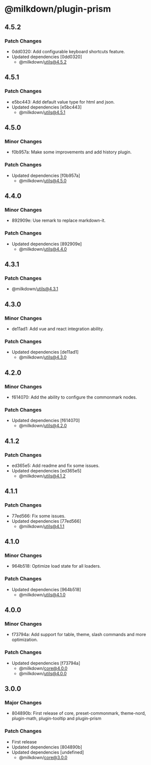 # @milkdown/plugin-prism

## 4.5.2

### Patch Changes

-   0dd0320: Add configurable keyboard shortcuts feature.
-   Updated dependencies [0dd0320]
    -   @milkdown/utils@4.5.2

## 4.5.1

### Patch Changes

-   e5bc443: Add default value type for html and json.
-   Updated dependencies [e5bc443]
    -   @milkdown/utils@4.5.1

## 4.5.0

### Minor Changes

-   f0b957a: Make some improvements and add history plugin.

### Patch Changes

-   Updated dependencies [f0b957a]
    -   @milkdown/utils@4.5.0

## 4.4.0

### Minor Changes

-   892909e: Use remark to replace markdown-it.

### Patch Changes

-   Updated dependencies [892909e]
    -   @milkdown/utils@4.4.0

## 4.3.1

### Patch Changes

-   @milkdown/utils@4.3.1

## 4.3.0

### Minor Changes

-   de11ad1: Add vue and react integration ability.

### Patch Changes

-   Updated dependencies [de11ad1]
    -   @milkdown/utils@4.3.0

## 4.2.0

### Minor Changes

-   f614070: Add the ability to configure the commonmark nodes.

### Patch Changes

-   Updated dependencies [f614070]
    -   @milkdown/utils@4.2.0

## 4.1.2

### Patch Changes

-   ed365e5: Add readme and fix some issues.
-   Updated dependencies [ed365e5]
    -   @milkdown/utils@4.1.2

## 4.1.1

### Patch Changes

-   77ed566: Fix some issues.
-   Updated dependencies [77ed566]
    -   @milkdown/utils@4.1.1

## 4.1.0

### Minor Changes

-   964b518: Optimize load state for all loaders.

### Patch Changes

-   Updated dependencies [964b518]
    -   @milkdown/utils@4.1.0

## 4.0.0

### Minor Changes

-   f73794a: Add support for table, theme, slash commands and more optimization.

### Patch Changes

-   Updated dependencies [f73794a]
    -   @milkdown/core@4.0.0
    -   @milkdown/utils@4.0.0

## 3.0.0

### Major Changes

-   804890b: First release of core, preset-commonmark, theme-nord, plugin-math, plugin-tooltip and plugin-prism

### Patch Changes

-   First release
-   Updated dependencies [804890b]
-   Updated dependencies [undefined]
    -   @milkdown/core@3.0.0
